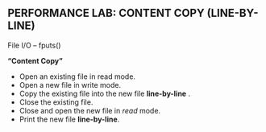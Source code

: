 ## PERFORMANCE LAB: CONTENT COPY (LINE-BY-LINE)

File I/O – fputs()

**“Content Copy”**

* Open an existing file in read mode.
* Open a new file in write mode.
* Copy the existing file into the new file **line-by-line** .
* Close the existing file.
* Close and open the new file in *read* mode.
* Print the new file **line-by-line**.